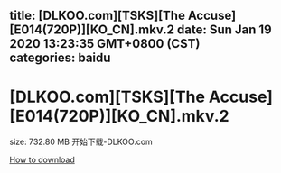 
title: [DLKOO.com][TSKS][The Accuse][E014(720P)][KO_CN].mkv.2
date: Sun Jan 19 2020 13:23:35 GMT+0800 (CST)    
categories: baidu
---

# [DLKOO.com][TSKS][The Accuse][E014(720P)][KO_CN].mkv.2
size: 732.80 MB
 开始下载-DLKOO.com
 

[How to download](https://bpcam.bemobtrk.com/go/2ceec3aa-1ca2-46d6-b9ff-aaa5c184517c?jno=970)